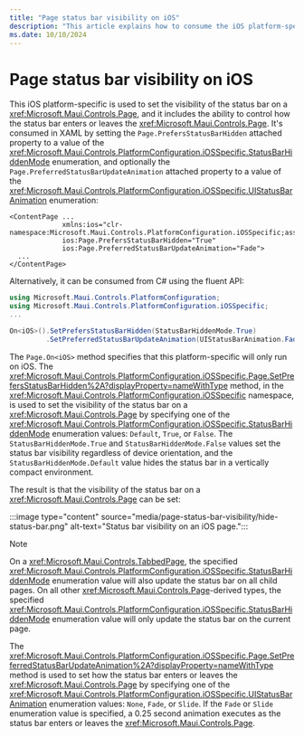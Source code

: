 ```yaml
---
title: "Page status bar visibility on iOS"
description: "This article explains how to consume the iOS platform-specific that sets the visibility of the status bar on a Page."
ms.date: 10/10/2024
---
```


# Page status bar visibility on iOS

This iOS platform-specific is used to set the visibility of the status bar on a <xref:Microsoft.Maui.Controls.Page>, and it includes the ability to control how the status bar enters or leaves the <xref:Microsoft.Maui.Controls.Page>. It's consumed in XAML by setting the `Page.PrefersStatusBarHidden` attached property to a value of the <xref:Microsoft.Maui.Controls.PlatformConfiguration.iOSSpecific.StatusBarHiddenMode> enumeration, and optionally the `Page.PreferredStatusBarUpdateAnimation` attached property to a value of the <xref:Microsoft.Maui.Controls.PlatformConfiguration.iOSSpecific.UIStatusBarAnimation> enumeration:

```xaml
<ContentPage ...
             xmlns:ios="clr-namespace:Microsoft.Maui.Controls.PlatformConfiguration.iOSSpecific;assembly=Microsoft.Maui.Controls"
             ios:Page.PrefersStatusBarHidden="True"
             ios:Page.PreferredStatusBarUpdateAnimation="Fade">
  ...
</ContentPage>
```

Alternatively, it can be consumed from C# using the fluent API:

```csharp
using Microsoft.Maui.Controls.PlatformConfiguration;
using Microsoft.Maui.Controls.PlatformConfiguration.iOSSpecific;
...

On<iOS>().SetPrefersStatusBarHidden(StatusBarHiddenMode.True)
         .SetPreferredStatusBarUpdateAnimation(UIStatusBarAnimation.Fade);
```

The `Page.On<iOS>` method specifies that this platform-specific will only run on iOS. The <xref:Microsoft.Maui.Controls.PlatformConfiguration.iOSSpecific.Page.SetPrefersStatusBarHidden%2A?displayProperty=nameWithType> method, in the <xref:Microsoft.Maui.Controls.PlatformConfiguration.iOSSpecific> namespace, is used to set the visibility of the status bar on a <xref:Microsoft.Maui.Controls.Page> by specifying one of the <xref:Microsoft.Maui.Controls.PlatformConfiguration.iOSSpecific.StatusBarHiddenMode> enumeration values: `Default`, `True`, or `False`. The `StatusBarHiddenMode.True` and `StatusBarHiddenMode.False` values set the status bar visibility regardless of device orientation, and the `StatusBarHiddenMode.Default` value hides the status bar in a vertically compact environment.

The result is that the visibility of the status bar on a <xref:Microsoft.Maui.Controls.Page> can be set:

:::image type="content" source="media/page-status-bar-visibility/hide-status-bar.png" alt-text="Status bar visibility on an iOS page.":::

> [!NOTE]
> On a <xref:Microsoft.Maui.Controls.TabbedPage>, the specified <xref:Microsoft.Maui.Controls.PlatformConfiguration.iOSSpecific.StatusBarHiddenMode> enumeration value will also update the status bar on all child pages. On all other <xref:Microsoft.Maui.Controls.Page>-derived types, the specified <xref:Microsoft.Maui.Controls.PlatformConfiguration.iOSSpecific.StatusBarHiddenMode> enumeration value will only update the status bar on the current page.

The <xref:Microsoft.Maui.Controls.PlatformConfiguration.iOSSpecific.Page.SetPreferredStatusBarUpdateAnimation%2A?displayProperty=nameWithType> method is used to set how the status bar enters or leaves the <xref:Microsoft.Maui.Controls.Page> by specifying one of the <xref:Microsoft.Maui.Controls.PlatformConfiguration.iOSSpecific.UIStatusBarAnimation> enumeration values: `None`, `Fade`, or `Slide`. If the `Fade` or `Slide` enumeration value is specified, a 0.25 second animation executes as the status bar enters or leaves the <xref:Microsoft.Maui.Controls.Page>.

